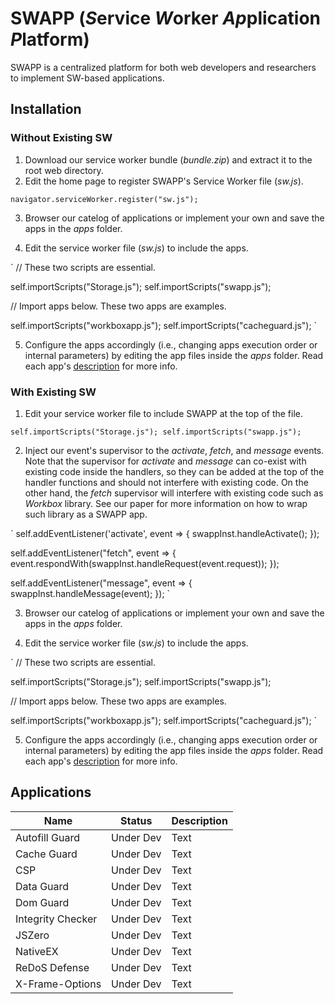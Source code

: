 # SWAPP (*S*ervice *W*orker *Ap*plication *P*latform)

SWAPP is a centralized platform for both web developers and researchers to implement SW-based applications. 

## Installation

### Without Existing SW

1. Download our service worker bundle (*bundle.zip*) and extract it to the root web directory.
2. Edit the home page to register SWAPP's Service Worker file (*sw.js*). 

`navigator.serviceWorker.register("sw.js");`

3. Browser our catelog of applications or implement your own and save the apps in the *apps* folder.

4. Edit the service worker file (*sw.js*) to include the apps.

`
// These two scripts are essential.

self.importScripts("Storage.js");
self.importScripts("swapp.js");

// Import apps below. These two apps are examples.

self.importScripts("workboxapp.js");
self.importScripts("cacheguard.js");
`

5. Configure the apps accordingly (i.e., changing apps execution order or internal parameters) by editing the app files inside the *apps* folder. Read each app's [description](https://github.com/cpx0rpc/swapp/tree/main/apps) for more info.

### With Existing SW

1. Edit your service worker file to include SWAPP at the top of the file.

`
self.importScripts("Storage.js");
self.importScripts("swapp.js");
`

2. Inject our event's supervisor to the *activate*, *fetch*, and *message* events. Note that the supervisor for *activate* and *message* can co-exist with existing code inside the handlers, so they can be added at the top of the handler functions and should not interfere with existing code. On the other hand, the *fetch* supervisor will interfere with existing code such as *Workbox* library. See our paper for more information on how to wrap such library as a SWAPP app.

`
self.addEventListener('activate', event => {
  swappInst.handleActivate();
});

self.addEventListener("fetch", event => {
	event.respondWith(swappInst.handleRequest(event.request));
});

self.addEventListener("message", event => {
	swappInst.handleMessage(event);
});
`

3. Browser our catelog of applications or implement your own and save the apps in the *apps* folder.

4. Edit the service worker file (*sw.js*) to include the apps.

`
// These two scripts are essential.

self.importScripts("Storage.js");
self.importScripts("swapp.js");

// Import apps below. These two apps are examples.

self.importScripts("workboxapp.js");
self.importScripts("cacheguard.js");
`

5. Configure the apps accordingly (i.e., changing apps execution order or internal parameters) by editing the app files inside the *apps* folder. Read each app's [description](https://github.com/cpx0rpc/swapp/tree/main/apps) for more info.

## Applications

| Name              | Status    | Description |
| -----------       | --------- | ----------- |
| Autofill Guard    | Under Dev | Text |
| Cache Guard       | Under Dev | Text |
| CSP               | Under Dev | Text |
| Data Guard        | Under Dev | Text |
| Dom Guard         | Under Dev | Text |
| Integrity Checker | Under Dev | Text |
| JSZero            | Under Dev | Text |
| NativeEX          | Under Dev | Text |
| ReDoS Defense     | Under Dev | Text |
| X-Frame-Options   | Under Dev | Text |
